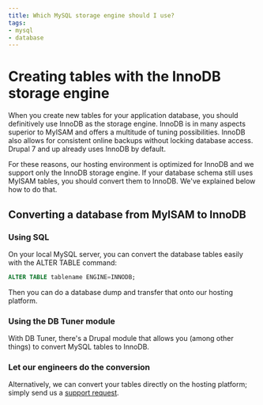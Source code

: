 ```yaml
---
title: Which MySQL storage engine should I use?
tags:
- mysql
- database
---
```


# Creating tables with the InnoDB storage engine

When you create new tables for your application database, you should
definitively use InnoDB as the storage engine. InnoDB is in many aspects
superior to MyISAM and offers a multitude of tuning possibilities. InnoDB also
allows for consistent online backups without locking database access. Drupal 7
and up already uses InnoDB by default.

For these reasons, our hosting environment is optimized for InnoDB and we
support only the InnoDB storage engine. If your database schema still uses
MyISAM tables, you should convert them to InnoDB. We've explained below how to
do that.

## Converting a database from MyISAM to InnoDB

### Using SQL

On your local MySQL server, you can convert the database tables easily with the
ALTER TABLE command:

```sql
ALTER TABLE tablename ENGINE=INNODB;
```

Then you can do a database dump and transfer that onto our hosting platform.

### Using the DB Tuner module

With DB Tuner, there's a Drupal module that allows you (among other things) to convert MySQL tables to InnoDB.

### Let our engineers do the conversion

Alternatively, we can convert your tables directly on the hosting platform; simply send us a [support request](/important_details/support.html).

